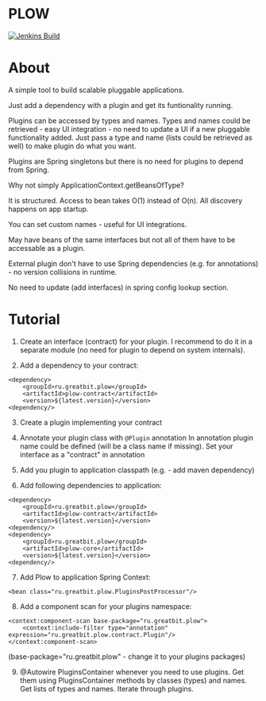 PLOW
==========
[![Jenkins Build](http://azee.people.yandex.net/jenkins/buildStatus/icon?job=plow)](http://azee.people.yandex.net/jenkins/job/plow)

About
==========
A simple tool to build scalable pluggable applications. 

Just add a dependency with a plugin and get its funtionality running.
 
Plugins can be accessed by types and names. Types and names could be retrieved - easy UI integration - no need to update a UI if a new pluggable functionality added. 
Just pass a type and name (lists could be retrieved as well) to make plugin do what you want.

Plugins are Spring singletons but there is no need for plugins to depend from Spring.



Why not simply ApplicationContext.getBeansOfType? 

It is structured. Access to bean takes O(1) instead of O(n). All discovery happens on app startup.

You can set custom names - useful for UI integrations.

May have beans of the same interfaces but not all of them have to be accessable as a plugin.

External plugin don't have to use Spring dependencies (e.g. for annotations) - no version collisions in runtime.
 
No need to update (add interfaces) in spring config lookup section.

Tutorial
==========
1. Create an interface (contract) for your plugin. I recommend to do it in a separate module (no need for plugin to depend on system internals).

2. Add a dependency to your contract:

```
<dependency>
    <groupId>ru.greatbit.plow</groupId>
    <artifactId>plow-contract</artifactId>
    <version>${latest.version}</version>
<dependency/>    
```

3. Create a plugin implementing your contract

4. Annotate your plugin class with ```@Plugin``` annotation
In annotation plugin name could be defined (will be a class name if missing).
Set your interface as a "contract" in annotation

5. Add you plugin to application classpath (e.g. - add maven dependency)

6. Add following dependencies to application:

```
<dependency>
    <groupId>ru.greatbit.plow</groupId>
    <artifactId>plow-contract</artifactId>
    <version>${latest.version}</version>
<dependency/>
<dependency>
    <groupId>ru.greatbit.plow</groupId>
    <artifactId>plow-core</artifactId>
    <version>${latest.version}</version>
<dependency/>
```

7. Add Plow to application Spring Context:

```
<bean class="ru.greatbit.plow.PluginsPostProcessor"/>
```

8. Add a component scan for your plugins namespace:

```
<context:component-scan base-package="ru.greatbit.plow">
    <context:include-filter type="annotation" expression="ru.greatbit.plow.contract.Plugin"/>
</context:component-scan>
```
(base-package="ru.greatbit.plow" - change it to your plugins packages)

9. @Autowire PluginsContainer whenever you need to use plugins. Get them using PluginsContainer methods by classes (types) and names. 
Get lists of types and names. 
Iterate through plugins. 